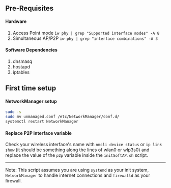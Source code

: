 ## Pre-Requisites

#### Hardware

1. Access Point mode `iw phy | grep "Supported interface modes" -A 8`
2. Simultaneous AP/P2P `iw phy | grep "interface combinations" -A 3`

#### Software Dependencies
1. dnsmasq
2. hostapd
3. iptables


## First time setup

#### NetworkManager setup

```sh
sudo -s
sudo mv unmanaged.conf /etc/NetworkManager/conf.d/
systemctl restart NetworkManager
```

#### Replace P2P interface variable
Check your wireless interface's name with `nmcli device status` or `ip link show` (it should be something along the lines of wlan0 or wlp3s0) and replace the value of the `p2p` variable inside the `initSoftAP.sh` script.

---

Note: This script assumes you are using `systemd` as your init system, `NetworkManager` to handle internet connections and `firewalld` as your firewall.
